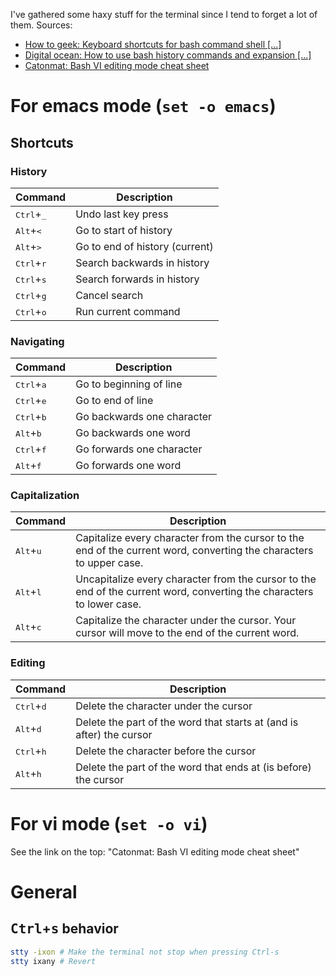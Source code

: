 I've gathered some haxy stuff for the terminal since I tend to forget a lot of them.
Sources:
* [How to geek: Keyboard shortcuts for bash command shell \[...\]](https://www.howtogeek.com/howto/ubuntu/keyboard-shortcuts-for-bash-command-shell-for-ubuntu-debian-suse-redhat-linux-etc)
* [Digital ocean: How to use bash history commands and expansion \[...\]](https://www.digitalocean.com/community/tutorials/how-to-use-bash-history-commands-and-expansions-on-a-linux-vps)
* [Catonmat: Bash VI editing mode cheat sheet](http://www.catonmat.net/download/bash-vi-editing-mode-cheat-sheet.pdf)

# For emacs mode (`set -o emacs`)

## Shortcuts

### History
| Command                       | Description                    |
|:------------------------------|--------------------------------|
| <kbd>Ctrl</kbd>+<kbd>\_</kbd> | Undo last key press            |
| <kbd>Alt</kbd>+<kbd><</kbd>   | Go to start of history         |
| <kbd>Alt</kbd>+<kbd>></kbd>   | Go to end of history (current) |
| <kbd>Ctrl</kbd>+<kbd>r</kbd>  | Search backwards in history    |
| <kbd>Ctrl</kbd>+<kbd>s</kbd>  | Search forwards in history     |
| <kbd>Ctrl</kbd>+<kbd>g</kbd>  | Cancel search                  |
| <kbd>Ctrl</kbd>+<kbd>o</kbd>  | Run current command            |

### Navigating
| Command                      | Description                    |
|:-----------------------------|--------------------------------|
| <kbd>Ctrl</kbd>+<kbd>a</kbd> | Go to beginning of line        |
| <kbd>Ctrl</kbd>+<kbd>e</kbd> | Go to end of line              |
| <kbd>Ctrl</kbd>+<kbd>b</kbd> | Go backwards one character     |
| <kbd>Alt</kbd>+<kbd>b</kbd>  | Go backwards one word          |
| <kbd>Ctrl</kbd>+<kbd>f</kbd> | Go forwards one character      |
| <kbd>Alt</kbd>+<kbd>f</kbd>  | Go forwards one word           |

### Capitalization
| Command  | Description                    |
|:---------|--------------------------------|
| <kbd>Alt</kbd>+<kbd>u</kbd>  | Capitalize every character from the cursor to the end of the current word, converting the characters to upper case.| 
| <kbd>Alt</kbd>+<kbd>l</kbd>  | Uncapitalize every character from the cursor to the end of the current word, converting the characters to lower case.| 
| <kbd>Alt</kbd>+<kbd>c</kbd>  | Capitalize the character under the cursor. Your cursor will move to the end of the current word.| 

### Editing
| Command  | Description                    |
|:---------|--------------------------------|
| <kbd>Ctrl</kbd>+<kbd>d</kbd>  | Delete the character under the cursor | 
| <kbd>Alt</kbd>+<kbd>d</kbd>   | Delete the part of the word that starts at (and is after) the cursor | 
| <kbd>Ctrl</kbd>+<kbd>h</kbd>  | Delete the character before the cursor | 
| <kbd>Alt</kbd>+<kbd>h</kbd>   | Delete the part of the word that ends at (is before) the cursor | 

# For vi mode (`set -o vi`)
See the link on the top: "Catonmat: Bash VI editing mode cheat sheet"

# General
## <kbd>Ctrl</kbd>+<kbd>s</kbd> behavior
```bash
stty -ixon # Make the terminal not stop when pressing Ctrl-s
stty ixany # Revert
```
